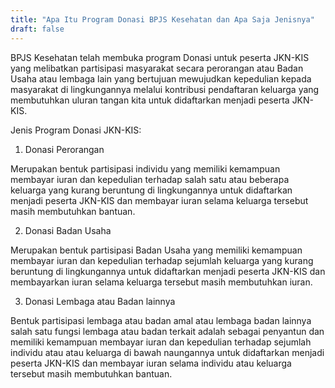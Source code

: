 ```yaml
---
title: "Apa Itu Program Donasi BPJS Kesehatan dan Apa Saja Jenisnya"
draft: false
---
```


BPJS Kesehatan telah membuka program Donasi untuk peserta JKN-KIS yang melibatkan partisipasi masyarakat secara perorangan atau Badan Usaha atau lembaga lain yang bertujuan mewujudkan kepedulian kepada masyarakat di lingkungannya melalui kontribusi pendaftaran keluarga yang membutuhkan uluran tangan kita untuk didaftarkan menjadi peserta JKN-KIS.

Jenis Program Donasi JKN-KIS:

1. Donasi Perorangan

Merupakan bentuk partisipasi individu yang memiliki kemampuan membayar iuran dan kepedulian terhadap salah satu atau beberapa keluarga yang kurang beruntung di lingkungannya untuk didaftarkan menjadi peserta JKN-KIS dan membayar iuran selama keluarga tersebut masih membutuhkan bantuan.

2. Donasi Badan Usaha

Merupakan bentuk partisipasi Badan Usaha yang memiliki kemampuan membayar iuran dan kepedulian terhadap sejumlah keluarga yang kurang beruntung di lingkungannya untuk didaftarkan menjadi peserta JKN-KIS dan membayarkan iuran selama keluarga tersebut masih membutuhkan iuran.

3. Donasi Lembaga atau Badan lainnya

Bentuk partisipasi lembaga atau badan amal atau lembaga badan lainnya salah satu fungsi lembaga atau badan terkait adalah sebagai penyantun dan memiliki kemampuan membayar iuran dan kepedulian terhadap sejumlah individu atau atau keluarga di bawah naungannya untuk didaftarkan menjadi peserta JKN-KIS dan membayar iuran selama individu atau keluarga tersebut masih membutuhkan bantuan.